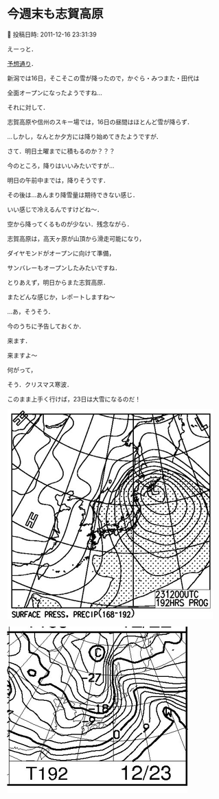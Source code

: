# 今週末も志賀高原

📅 投稿日時: 2011-12-16 23:31:39

えーっと．





[予想通り](e8a69c4f8c2585317bef9b949aad7cdcd.md)．


新潟では16日，そこそこの雪が降ったので，かぐら・みつまた・田代は


全面オープンになったようですね…





それに対して．


志賀高原や信州のスキー場では，16日の昼間はほとんど雪が降らず．





…しかし，なんとか夕方には降り始めてきたようですが．


さて．明日土曜までに積もるのか？？？


今のところ，降りはいいみたいですが…


明日の午前中までは，降りそうです．





その後は…あんまり降雪量は期待できない感じ．


いい感じで冷えるんですけどね～．


空から降ってくるものが少ない．残念ながら．





志賀高原は，高天ヶ原が山頂から滑走可能になり，


ダイヤモンドがオープンに向けて準備，


サンバレーもオープンしたみたいですね．





とりあえず，明日からまた志賀高原．


またどんな感じか，レポートしますね～





…あ，そうそう．


今のうちに予告しておくか．


来ます．


来ますよ～


何がって，


そう．クリスマス寒波．


このまま上手く行けば，23日は大雪になるのだ！




![bd95359ba875df5b2deb8723a8a5adf5.jpg](images/bd95359ba875df5b2deb8723a8a5adf5.jpg)



![9f1d4d38d2713215a07ef97500884002.jpg](images/9f1d4d38d2713215a07ef97500884002.jpg)
